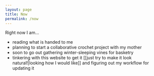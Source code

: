 ```yaml
---
layout: page
title: Now
permalink: /now
---
```


Right now I am... 
- reading what is handed to me
- planning to start a collaborative crochet project with my mother
- soon to go out gathering winter-sleeping vines for basketry 
- tinkering with this website to get it [[just try to make it look natural!|looking how I would like]] and figuring out my workflow for updating it